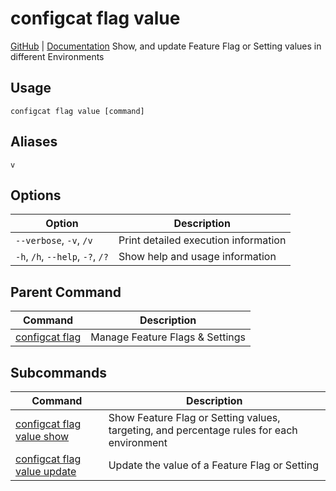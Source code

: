 # configcat flag value
[GitHub](https://github.com/configcat/cli) | [Documentation](https://configcat.com/docs/advanced/cli)
Show, and update Feature Flag or Setting values in different Environments
## Usage
```
configcat flag value [command]
```
## Aliases
`v`
## Options
| Option | Description |
| ------ | ----------- |
| `--verbose`, `-v`, `/v` | Print detailed execution information |
| `-h`, `/h`, `--help`, `-?`, `/?` | Show help and usage information |
## Parent Command
| Command | Description |
| ------ | ----------- |
| [configcat flag](configcat-flag.md) | Manage Feature Flags & Settings |
## Subcommands
| Command | Description |
| ------ | ----------- |
| [configcat flag value show](configcat-flag-value-show.md) | Show Feature Flag or Setting values, targeting, and percentage rules for each environment |
| [configcat flag value update](configcat-flag-value-update.md) | Update the value of a Feature Flag or Setting |
